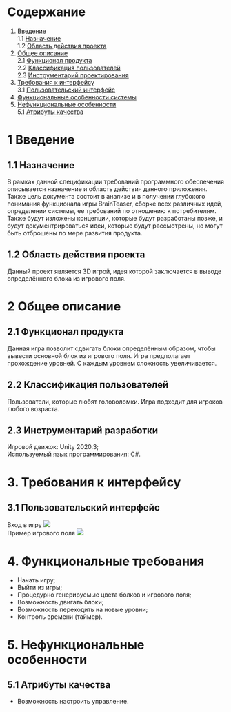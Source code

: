 # Содержание
1. [Введение](#1-Введение)  
1.1 [Назначение](#11-Назначение)  
1.2 [Область действия проекта](#12-Область-действия-проекта)  
2. [Общее описание](#2-Общее-описание)  
2.1 [Функционал продукта](#21-Функционал-продукта)  
2.2 [Классификация пользователей](#22-Классификация-пользователей)  
2.3 [Инструментарий проектирования](#23-Инструментарий-проектирования)  
3. [Требования к интерфейсу](#3-Требования-к-интерфейсу)  
3.1 [Пользовательский интерфейс](#31-Пользовательский-интерфейс)  
4. [Функциональные особенности системы](#4-Функциональные-особенности-системы)  
5. [Нефункциональные особенности](#5-Нефункциональные-особенности)  
5.1 [Атрибуты качества](#51-Атрибуты-качества)  
# 1 Введение
## 1.1 Назначение 
В рамках данной спецификации требований программного обеспечения описывается назначение и область действия данного приложения. Также цель документа состоит в анализе и в получении глубокого понимания функционала игры BrainTeaser, сборке всех различных идей, определении системы, ее требований по отношению к потребителям. Также будут изложены концепции, которые будут разработаны позже, и будут документрироваться идеи, которые будут рассмотрены, но могут быть отброшены по мере развития продукта.
## 1.2 Область действия проекта
Данный проект является 3D игрой, идея которой заключается в выводе определённого блока из игрового поля.
# 2 Общее описание
## 2.1 Функционал продукта  
Данная игра позволит сдвигать блоки определённым образом, чтобы вывести основной блок из игрового поля. Игра предполагает прохождение уровней. С каждым уровнем сложность увеличивается.
## 2.2 Классификация пользователей 
Пользователи, которые любят головоломки. Игра подходит для игроков любого возраста.
## 2.3 Инструментарий разработки
Игровой движок: Unity 2020.3;  
Используемый язык программирования: C#.
# 3. Требования к интерфейсу
## 3.1 Пользовательский интерфейс  
Вход в игру 
![](https://i.imgur.com/ZRktSnr.jpg)  
Пример игрового поля
![](https://i.imgur.com/CYz5g5F.jpg)  
# 4. Функциональные требования 
 - Начать игру;
 - Выйти из игры;
 - Процедурно генерируемые цвета болков и игрового поля;
 - Возможность двигать блоки;
 - Возможность переходить на новые уровни;
 - Контроль времени (таймер).
# 5. Нефункциональные особенности  
## 5.1 Атрибуты качества  
 - Возможность настроить управление.   
  
